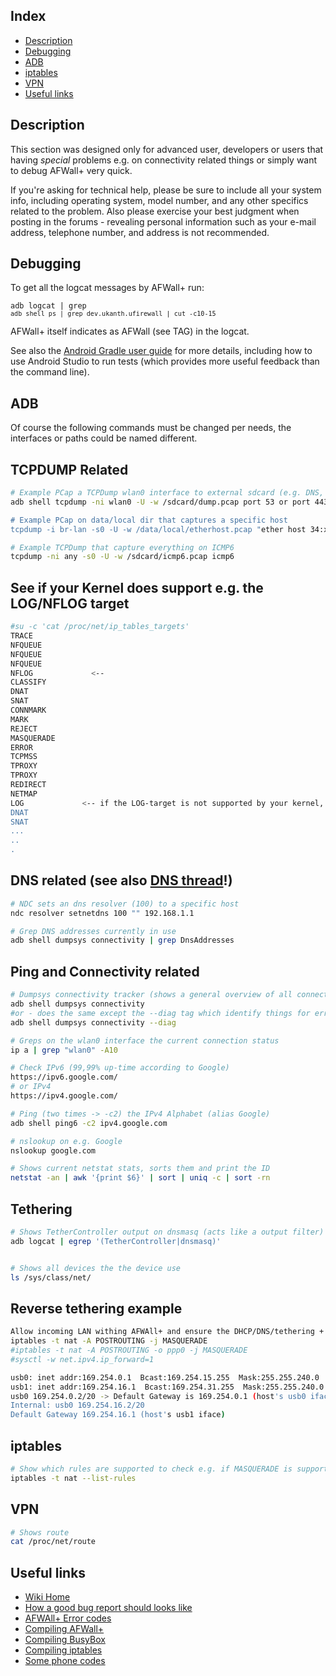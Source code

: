 Index
-----

* [Description](#description)
* [Debugging](#debugging)
* [ADB](#adb)
* [iptables](#iptables)
* [VPN](#VPN)
* [Useful links](#useful-links)

Description
-----------

This section was designed only for advanced user, developers or users that having _special_ problems e.g. on connectivity related things or simply want to debug AFWall+ very quick. 

If you're asking for technical help, please be sure to include all your system info, including operating system, model number, and any other specifics related to the problem. Also please exercise your best judgment when posting in the forums - revealing personal information such as your e-mail address, telephone number, and address is not recommended.

Debugging
---------

To get all the logcat messages by AFWall+ run:

<code>adb logcat | grep `adb shell ps | grep dev.ukanth.ufirewall | cut -c10-15`</code>

AFWall+ itself indicates as AFWall (see TAG) in the logcat.

See also the [Android Gradle user guide](http://tools.android.com/tech-docs/new-build-system/user-guide#TOC-Testing)
for more details, including how to use Android Studio to run tests (which provides more useful feedback than the command line).


ADB
---------

Of course the following commands must be changed per needs, the interfaces or paths could be named different. 

TCPDUMP Related
---------

```bash
# Example PCap a TCPDump wlan0 interface to external sdcard (e.g. DNS, 443 or ICMPv6)
adb shell tcpdump -ni wlan0 -U -w /sdcard/dump.pcap port 53 or port 443 or icmp6"

# Example PCap on data/local dir that captures a specific host
tcpdump -i br-lan -s0 -U -w /data/local/etherhost.pcap "ether host 34:xx:xx:xx:19:cb

# Example TCPDump that capture everything on ICMP6 
tcpdump -ni any -s0 -U -w /sdcard/icmp6.pcap icmp6
```

See if your Kernel does support e.g. the LOG/NFLOG target
---------

```bash
#su -c 'cat /proc/net/ip_tables_targets'
TRACE
NFQUEUE
NFQUEUE
NFQUEUE
NFLOG             <-- 
CLASSIFY
DNAT
SNAT
CONNMARK
MARK
REJECT
MASQUERADE
ERROR
TCPMSS
TPROXY
TPROXY
REDIRECT
NETMAP
LOG             <-- if the LOG-target is not supported by your kernel, it's not listed over here
DNAT
SNAT
...
..
.
```

DNS related (see also [DNS thread](https://github.com/ukanth/afwall/wiki/DNS)!)
---------

```bash
# NDC sets an dns resolver (100) to a specific host
ndc resolver setnetdns 100 "" 192.168.1.1

# Grep DNS addresses currently in use
adb shell dumpsys connectivity | grep DnsAddresses
```

Ping and Connectivity related
---------

```bash 
# Dumpsys connectivity tracker (shows a general overview of all connected devices and advanced network output)
adb shell dumpsys connectivity 
#or - does the same except the --diag tag which identify things for error resolving reasons
adb shell dumpsys connectivity --diag

# Greps on the wlan0 interface the current connection status 
ip a | grep "wlan0" -A10

# Check IPv6 (99,99% up-time according to Google)
https://ipv6.google.com/
# or IPv4
https://ipv4.google.com/

# Ping (two times -> -c2) the IPv4 Alphabet (alias Google)
adb shell ping6 -c2 ipv4.google.com

# nslookup on e.g. Google
nslookup google.com

# Shows current netstat stats, sorts them and print the ID
netstat -an | awk '{print $6}' | sort | uniq -c | sort -rn

```

Tethering
---------

```bash
# Shows TetherController output on dnsmasq (acts like a output filter)
adb logcat | egrep '(TetherController|dnsmasq)'


# Shows all devices the the device use
ls /sys/class/net/
```

Reverse tethering example
---------

```bash
Allow incoming LAN withing AFWAll+ and ensure the DHCP/DNS/tethering + root is checked
iptables -t nat -A POSTROUTING -j MASQUERADE
#iptables -t nat -A POSTROUTING -o ppp0 -j MASQUERADE
#sysctl -w net.ipv4.ip_forward=1

usb0: inet addr:169.254.0.1  Bcast:169.254.15.255  Mask:255.255.240.0
usb1: inet addr:169.254.16.1  Bcast:169.254.31.255  Mask:255.255.240.0
usb0 169.254.0.2/20 -> Default Gateway is 169.254.0.1 (host's usb0 iface)
Internal: usb0 169.254.16.2/20
Default Gateway 169.254.16.1 (host's usb1 iface)
```

iptables
---------

```bash
# Show which rules are supported to check e.g. if MASQUERADE is supported
iptables -t nat --list-rules
```

VPN
---------

```bash
# Shows route 
cat /proc/net/route
```

Useful links
---------

* [Wiki Home](https://github.com/ukanth/afwall/wiki)
* [How a good bug report should looks like](https://github.com/ukanth/afwall/wiki/HOWTO-Report-Bug)
* [AFWAll+ Error codes](https://github.com/ukanth/afwall/wiki/Error-codes)
* [Compiling AFWall+](https://github.com/ukanth/afwall/wiki/HOWTO-Compile-AFWall)
* [Compiling BusyBox](https://github.com/ukanth/afwall/wiki/HOWTO-Compiling-busybox)
* [Compiling iptables](https://github.com/ukanth/afwall/wiki/HOWTO-Compiling-iptables-*under-construction!*)
* [Some phone codes](https://github.com/ukanth/afwall/wiki/Phone-codes-secrets)
